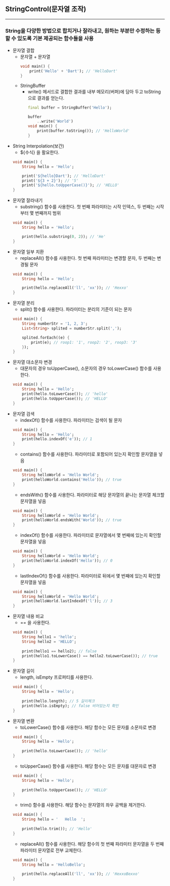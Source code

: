 ## StringControl(문자열 조작)
---
### String을 다양한 방법으로 합치거나 잘라내고, 원하는 부분만 수정하는 등 할 수 있도록 기본 제공되는 함수들을 사용
- 문자열 결합
	- 문자열 + 문자열
		```dart
		void main() {
			print('Hello' + 'Dart'); // 'HelloDart'
		}
		```
	- StringBuffer
		- write() 메서드로 결합한 결과를 내부 메모리(버퍼)에 담아 두고 toString으로 결과를 얻는다.
			```dart
			final buffer = StringBuffer('Hello');

			buffer
				..write('World')
			void main() {
				print(buffer.toString()); // 'HelloWorld'
			}
			```
- String Interpolation(보간)
	- ${수식} 을 활요한다.
	```dart
	void main() {
		String hello = 'Hello';
	
		print('${hello}Dart'); // 'HelloDart'
		print('${3 + 2}'); // '5'
		print('${hello.toUpperCase()}'); // 'HELLO'
	}
	```
- 문자열 잘라내기
	- substring() 함수를 사용한다. 첫 번째 파라미터는 시작 인덱스, 두 번째는 시작 부터 몇 번째까지 범위
	```dart
	void main() {
		String hello = 'Hello';
	
		print(hello.substring(0, 2)); // 'He'
	}
	```
- 문자열 일부 치환
	- replaceAll() 함수를 사용한다. 첫 번째 파라미터는 변경할 문자, 두 번째는 변경될 문자
	```dart
	void main() {
		String hello = 'Hello';
	
		print(hello.replaceAll('ll', 'xx')); // 'Hexxo'
	}
	```
- 문자열 분리
	- split() 함수를 사용한다. 파라미터는 분리의 기준이 되는 문자
	```dart
	void main() {
		String numberStr = '1, 2, 3';
		List<String> splited = numberStr.split(',');

		splited.forEach((e) {
			print(e); // roop1: '1', roop2: '2', roop3: '3'
		});
	}
	```
- 문자열 대소문자 변경
	- 대문자의 경우 toUpperCase(), 소문자의 경우 toLowerCase() 함수를 사용한다.
	```dart
	void main() {
		String hello = 'Hello';
		print(hello.toLowerCase()); // 'hello'
		print(hello.toUpperCase()); // 'HELLO'
	}
	```
- 문자열 검색
	- indexOf() 함수를 사용한다. 파라미터는 검색이 될 문자
	```dart
	void main() {
		String hello = 'Hello';
		print(hello.indexOf('e')); // 1
	}
	```
	- contains() 함수를 사용한다. 파라미터로 포함되어 있는지 확인할 문자열을 넣음
	```dart
	void main() {
		String helloWorld = 'Hello World';
		print(helloWorld.contains('Hello')); // true
	}
	```
	- endsWith() 함수를 사용한다. 파라미터로 해당 문자열의 끝나는 문자열 체크할 문자열을 넣음
	```dart
	void main() {
		String helloWorld = 'Hello World';
		print(helloWorld.endsWith('World')); // true
	}
	```
	- indexOf() 함수를 사용한다. 파라미터로 문자열에서 몇 번째에 있는지 확인할 문자열을 넣음
	```dart
	void main() {
		String helloWorld = 'Hello World';
		print(helloWorld.indexOf('Hello')); // 0
	}
	```
	- lastIndexOf() 함수를 사용한다. 파라미터로 뒤에서 몇 번째에 있는지 확인할 문자열을 넣음
	```dart
	void main() {
		String helloWorld = 'Hello World';
		print(helloWorld.lastIndexOf('l')); // 3
	}
	```
- 문자열 내용 비교
	-  == 을 사용한다.
	```dart
	void main() {
		String hello1 = 'hello';
		String hello2 = 'HELLO';
		
		print(hello1 == hello2); // false
		print(hello1.toLowerCase() == hello2.toLowerCase()); // true
	}
	```
- 문자열 길이
	- length, isEmpty 프로퍼티를 사용한다.
	```dart
	void main() {
		String hello = 'Hello';
		
		print(hello.length); // 5 길이체크
		print(hello.isEmpty); // false 비어있는지 확인
	}
	```
- 문자열 변환
	- toLowerCase() 함수를 사용한다. 해당 함수는 모든 문자를 소문자로 변경
	```dart
	void main() {
		String hello = 'Hello';
		
		print(hello.toLowerCase()); // 'hello'
	}
	```
	- toUpperCase() 함수를 사용한다. 해당 함수는 모든 문자를 대문자로 변경
	```dart
	void main() {
		String hello = 'Hello';
		
		print(hello.toUpperCase()); // 'HELLO'
	}
	```
	- trim() 함수를 사용한다. 해당 함수는 문자열의 좌우 공백을 제거한다.
	```dart
	void main() {
		String hello = '   Hello  ';
		
		print(hello.trim()); // 'Hello'
	}
	```
	- replaceAll() 함수를 사용한다. 해당 함수의 첫 번째 파라미터 문자열을 두 번째 파라미터 문자열로 전부 교체한다.
	```dart
	void main() {
		String hello = 'HelloBello';
		
		print(hello.replaceAll('ll', 'xx')); // 'HexxoBexxo'
	}
	```